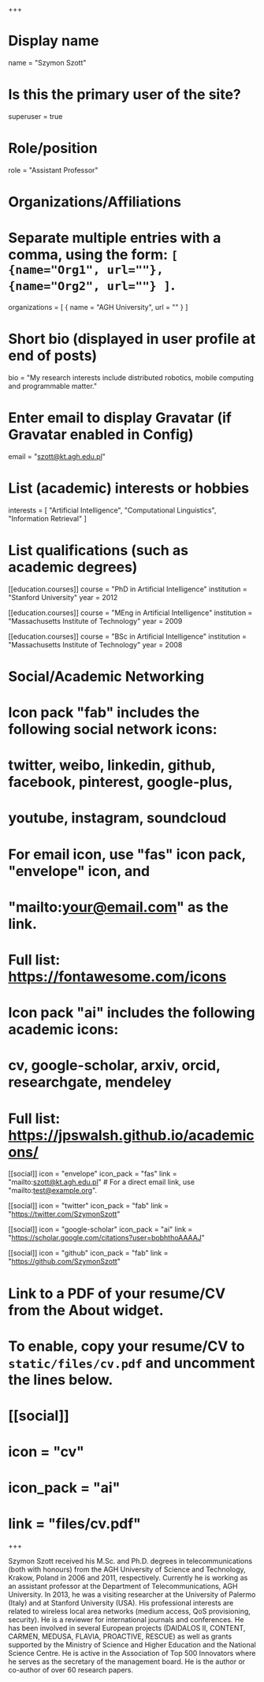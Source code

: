+++
# Display name
name = "Szymon Szott"

# Is this the primary user of the site?
superuser = true

# Role/position
role = "Assistant Professor"

# Organizations/Affiliations
#   Separate multiple entries with a comma, using the form: `[ {name="Org1", url=""}, {name="Org2", url=""} ]`.
organizations = [ { name = "AGH University", url = "" } ]

# Short bio (displayed in user profile at end of posts)
bio = "My research interests include distributed robotics, mobile computing and programmable matter."

# Enter email to display Gravatar (if Gravatar enabled in Config)
email = "szott@kt.agh.edu.pl"

# List (academic) interests or hobbies
interests = [
  "Artificial Intelligence",
  "Computational Linguistics",
  "Information Retrieval"
]

# List qualifications (such as academic degrees)
[[education.courses]]
  course = "PhD in Artificial Intelligence"
  institution = "Stanford University"
  year = 2012

[[education.courses]]
  course = "MEng in Artificial Intelligence"
  institution = "Massachusetts Institute of Technology"
  year = 2009

[[education.courses]]
  course = "BSc in Artificial Intelligence"
  institution = "Massachusetts Institute of Technology"
  year = 2008

# Social/Academic Networking
#
# Icon pack "fab" includes the following social network icons:
#
#   twitter, weibo, linkedin, github, facebook, pinterest, google-plus,
#   youtube, instagram, soundcloud
#
#   For email icon, use "fas" icon pack, "envelope" icon, and
#   "mailto:your@email.com" as the link.
#
#   Full list: https://fontawesome.com/icons
#
# Icon pack "ai" includes the following academic icons:
#
#   cv, google-scholar, arxiv, orcid, researchgate, mendeley
#
#   Full list: https://jpswalsh.github.io/academicons/

[[social]]
  icon = "envelope"
  icon_pack = "fas"
  link = "mailto:szott@kt.agh.edu.pl"  # For a direct email link, use "mailto:test@example.org".

[[social]]
  icon = "twitter"
  icon_pack = "fab"
  link = "https://twitter.com/SzymonSzott"

[[social]]
  icon = "google-scholar"
  icon_pack = "ai"
  link = "https://scholar.google.com/citations?user=bobhthoAAAAJ"

[[social]]
  icon = "github"
  icon_pack = "fab"
  link = "https://github.com/SzymonSzott"

# Link to a PDF of your resume/CV from the About widget.
# To enable, copy your resume/CV to `static/files/cv.pdf` and uncomment the lines below.
# [[social]]
#   icon = "cv"
#   icon_pack = "ai"
#   link = "files/cv.pdf"

+++

Szymon Szott received his M.Sc. and Ph.D. degrees in telecommunications (both with honours) from the AGH University of Science and Technology, Krakow, Poland in 2006 and 2011, respectively. Currently he is working as an assistant professor at the Department of Telecommunications, AGH University. In 2013, he was a visiting researcher at the University of Palermo (Italy) and at Stanford University (USA). His professional interests are related to wireless local area networks (medium access, QoS provisioning, security). He is a reviewer for international journals and conferences. He has been involved in several European projects (DAIDALOS II, CONTENT, CARMEN, MEDUSA, FLAVIA, PROACTIVE, RESCUE) as well as grants supported by the Ministry of Science and Higher Education and the National Science Centre. He is active in the Association of Top 500 Innovators where he serves as the secretary of the management board. He is the author or co-author of over 60 research papers.
